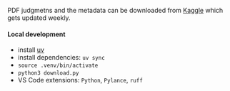 PDF judgmetns and the metadata can be downloaded from [Kaggle](https://www.kaggle.com/datasets/vangap/indian-supreme-court-judgments/data) which gets updated weekly.

#### Local development

* install [uv](https://docs.astral.sh/uv/getting-started/installation/)
* install dependencies: `uv sync`
* `source .venv/bin/activate`
* `python3 download.py`
* VS Code extensions: `Python`, `Pylance`, `ruff`